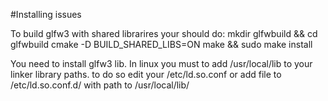 #Installing issues

To build glfw3 with shared librarires your should do:
    mkdir glfwbuild && cd glfwbuild 
    cmake -D BUILD_SHARED_LIBS=ON <glfw-repository-path>
    make && sudo make install


You need to install glfw3 lib. In linux you must to add /usr/local/lib to your linker library paths.
to do so edit your /etc/ld.so.conf or add file to /etc/ld.so.conf.d/ with path to /usr/local/lib/


